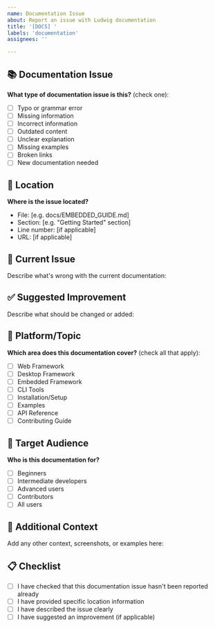 ```yaml
---
name: Documentation Issue
about: Report an issue with Ludwig documentation
title: '[DOCS] '
labels: 'documentation'
assignees: ''

---
```


## 📚 Documentation Issue

**What type of documentation issue is this?** (check one):
- [ ] Typo or grammar error
- [ ] Missing information
- [ ] Incorrect information
- [ ] Outdated content
- [ ] Unclear explanation
- [ ] Missing examples
- [ ] Broken links
- [ ] New documentation needed

## 📍 Location
**Where is the issue located?**
- File: [e.g. docs/EMBEDDED_GUIDE.md]
- Section: [e.g. "Getting Started" section]
- Line number: [if applicable]
- URL: [if applicable]

## 🐛 Current Issue
Describe what's wrong with the current documentation:

## ✅ Suggested Improvement
Describe what should be changed or added:

## 📖 Platform/Topic
**Which area does this documentation cover?** (check all that apply):
- [ ] Web Framework
- [ ] Desktop Framework
- [ ] Embedded Framework
- [ ] CLI Tools
- [ ] Installation/Setup
- [ ] Examples
- [ ] API Reference
- [ ] Contributing Guide

## 👥 Target Audience
**Who is this documentation for?**
- [ ] Beginners
- [ ] Intermediate developers
- [ ] Advanced users
- [ ] Contributors
- [ ] All users

## 📝 Additional Context
Add any other context, screenshots, or examples here:

## 📋 Checklist
- [ ] I have checked that this documentation issue hasn't been reported already
- [ ] I have provided specific location information
- [ ] I have described the issue clearly
- [ ] I have suggested an improvement (if applicable)
